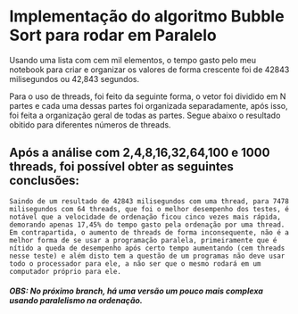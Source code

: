 # Implementação do algoritmo Bubble Sort para rodar em Paralelo

Usando uma lista com cem mil elementos, o tempo gasto pelo meu notebook para criar e organizar os valores de forma crescente foi de 42843 milisegundos ou 42,843 segundos. 

Para o uso de threads, foi feito da seguinte forma, o vetor foi dividido em N partes e cada uma dessas partes foi organizada separadamente, após isso, foi feita a organização geral de todas as partes. Segue abaixo o resultado obitido para diferentes números de threads.



## Após a análise com 2,4,8,16,32,64,100 e 1000 threads, foi possível obter as seguintes conclusões:

	Saindo de um resultado de 42843 milisegundos com uma thread, para 7478 milisegundos com 64 threads, que foi o melhor desempenho dos testes, é notável que a velocidade de ordenação ficou cinco vezes mais rápida, demorando apenas 17,45% do tempo gasto pela ordenação por uma thread.
	Em contrapartida, o aumento de threads de forma inconsequente, não é a melhor forma de se usar a programação paralela, primeiramente que é nítido a queda de desempenho após certo tempo aumentando (cem threads nesse teste) e além disto tem a questão de um programas não deve usar todo o processador para ele, a não ser que o mesmo rodará em um computador próprio para ele.


##### OBS: No próximo branch, há uma versão um pouco mais complexa usando paralelismo na ordenação.

